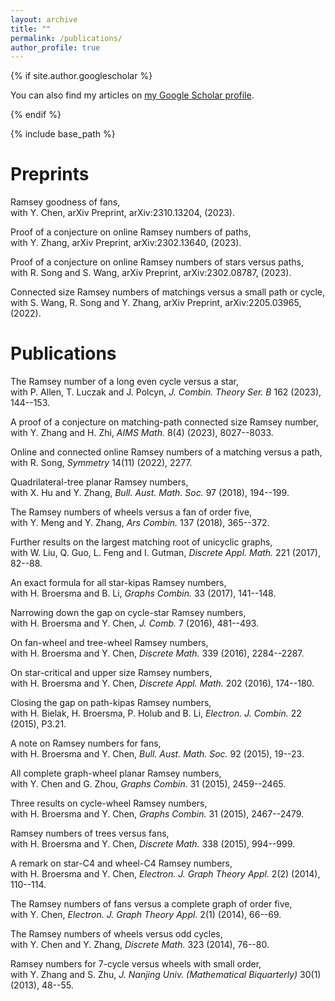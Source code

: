 ```yaml
---
layout: archive
title: ""
permalink: /publications/
author_profile: true
---
```


<!-- {% for post in site.publications reversed %}
  {% include archive-single.html %}
{% endfor %}-->
    
{% if site.author.googlescholar %}
<p><div class="wordwrap">You can also find my articles on <a href="{{site.author.googlescholar}}">my Google Scholar profile</a>.</div></p>
{% endif %}

{% include base_path %}


Preprints
======

Ramsey goodness of fans, <br>with Y. Chen, arXiv Preprint, arXiv:2310.13204, (2023).

Proof of a conjecture on online Ramsey numbers of paths, <br>with Y. Zhang, arXiv Preprint, arXiv:2302.13640, (2023).

Proof of a conjecture on online Ramsey numbers of stars versus paths, <br>with R. Song and S. Wang, arXiv Preprint, arXiv:2302.08787, (2023).

Connected size Ramsey numbers of matchings versus a small path or cycle, <br>with S. Wang, R. Song and Y. Zhang, arXiv Preprint, arXiv:2205.03965, (2022).

Publications
======

The Ramsey number of a long even cycle versus a star, <br>with P. Allen, T. Luczak and J. Polcyn, _J. Combin. Theory Ser. B_ 162 (2023), 144--153.

A proof of a conjecture on matching-path connected size Ramsey number, <br>with Y. Zhang and H. Zhi, _AIMS Math._ 8(4) (2023), 8027--8033.

Online and connected online Ramsey numbers of a matching versus a path, <br>with R. Song, _Symmetry_ 14(11) (2022), 2277.

Quadrilateral-tree planar Ramsey numbers, <br>with X. Hu and Y. Zhang, _Bull. Aust. Math. Soc._ 97 (2018), 194--199.

The Ramsey numbers of wheels versus a fan of order five, <br>with Y. Meng and Y. Zhang, _Ars Combin._ 137 (2018), 365--372.

Further results on the largest matching root of unicyclic graphs, <br>with W. Liu, Q. Guo, L. Feng and I. Gutman, _Discrete Appl. Math._ 221 (2017), 82--88.

An exact formula for all star-kipas Ramsey numbers, <br>with H. Broersma and B. Li, _Graphs Combin._ 33 (2017), 141--148.

Narrowing down the gap on cycle-star Ramsey numbers, <br>with H. Broersma and Y. Chen, _J. Comb._ 7 (2016), 481--493.

On fan-wheel and tree-wheel Ramsey numbers, <br>with H. Broersma and Y. Chen, _Discrete Math._ 339 (2016), 2284--2287.

On star-critical and upper size Ramsey numbers, <br>with H. Broersma and Y. Chen, _Discrete Appl. Math._ 202 (2016), 174--180.

Closing the gap on path-kipas Ramsey numbers, <br>with H. Bielak, H. Broersma, P. Holub and B. Li, _Electron. J. Combin._ 22 (2015), P3.21.

A note on Ramsey numbers for fans, <br>with H. Broersma and Y. Chen, _Bull. Aust. Math. Soc._ 92 (2015), 19--23.

All complete graph-wheel planar Ramsey numbers, <br>with Y. Chen and G. Zhou, _Graphs Combin._ 31 (2015), 2459--2465.

Three results on cycle-wheel Ramsey numbers, <br>with H. Broersma and Y. Chen, _Graphs Combin._ 31 (2015), 2467--2479.

Ramsey numbers of trees versus fans, <br>with H. Broersma and Y. Chen, _Discrete Math._ 338 (2015), 994--999.

A remark on star-C4 and wheel-C4 Ramsey numbers, <br>with H. Broersma and Y. Chen, _Electron. J. Graph Theory Appl._ 2(2) (2014), 110--114.

The Ramsey numbers of fans versus a complete graph of order five, <br>with Y. Chen, _Electron. J. Graph Theory Appl._ 2(1) (2014), 66--69.

The Ramsey numbers of wheels versus odd cycles, <br>with Y. Chen and Y. Zhang, _Discrete Math._ 323 (2014), 76--80.

Ramsey numbers for 7-cycle versus wheels with small order, <br>with Y. Zhang and S. Zhu, _J. Nanjing Univ. (Mathematical Biquarterly)_ 30(1) (2013), 48--55.
